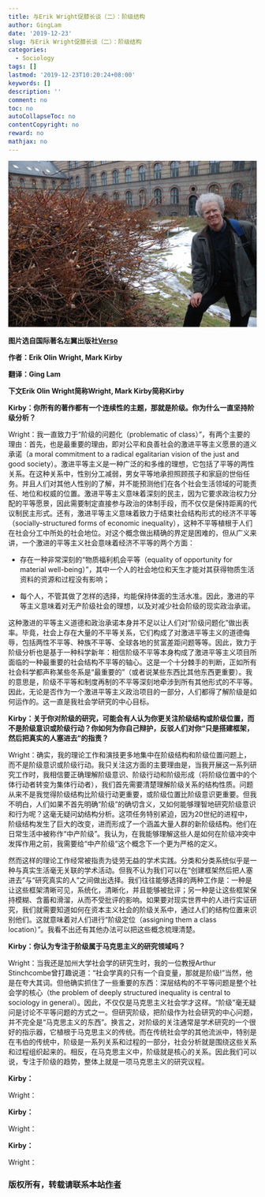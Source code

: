 ```yaml
---
title: 与Erik Wright促膝长谈（二）：阶级结构
author: GingLam
date: '2019-12-23'
slug: 与Erik Wright促膝长谈（二）：阶级结构
categories:
  - Sociology
tags: []
lastmod: '2019-12-23T10:20:24+08:00'
keywords: []
description: ''
comment: no
toc: no
autoCollapseToc: no
contentCopyright: no
reward: no
mathjax: no
---
```

<div align=center><img src="https://raw.githubusercontent.com/GingLam/Storage/master/Erik_Olin_Wright2-1280x857-.jpg"></div>
<div align=center>
</div>

**图片选自国际著名左翼出版社[Verso](https://www.versobooks.com/blogs/4222-remembering-erik-wright-real-utopian-in-practice-and-in-theory)**

**作者：Erik Olin Wright, Mark Kirby**

**翻译：Ging Lam**

**下文Erik Olin Wright简称Wright, Mark Kirby简称Kirby**

**Kirby：你所有的著作都有一个连续性的主题，那就是阶级。你为什么一直坚持阶级分析？**

Wright：我一直致力于“阶级的问题化（problematic of class）”，有两个主要的理由：首先，也是最重要的理由，即对公平和良善社会的激进平等主义愿景的道义承诺（a moral commitment to a radical egalitarian vision of the just and good society）。激进平等主义是一种广泛的和多维的理想，它包括了平等的两性关系。在这种关系中，性别分工减弱，男女平等地承担照顾孩子和家庭的世俗任务。并且人们对其他人性别的了解，并不能预测他们在各个社会生活领域的可能责任、地位和权威的位置。激进平等主义意味着深刻的民主，因为它要求政治权力分配的平等愿景，因此需要制定直接参与政治的体制手段，而不仅仅是保持距离的代议制民主形式。还有，激进平等主义意味着致力于结束社会结构形式的经济不平等（socially-structured forms of economic inequality），这种不平等植根于人们在社会分工中所处的社会地位。对这个概念做出精确的界定是困难的，但从广义来讲，一个激进的平等主义社会意味着经济不平等的两个方面：

- 存在一种非常深刻的“物质福利机会平等（equality of opportunity for material well-being）”，其中一个人的社会地位和天生才能对其获得物质生活资料的资源和过程没有影响；

- 每个人，不管其做了怎样的选择，均能保持体面的生活水准。因此，激进的平等主义意味着对无产阶级社会的理想，以及对减少社会阶级的现实政治承诺。

这种激进的平等主义道德和政治承诺本身并不足以让人们对“阶级问题化”做出表率。毕竟，社会上存在大量的不平等关系，它们构成了对激进平等主义的道德侮辱，包括两性不平等、种族不平等、全球各地的贫富差距问题等等。因此，致力于阶级分析也是基于一种科学新年：相信阶级不平等本身构成了激进平等主义项目所面临的一种最重要的社会结构不平等的轴心。这是一个十分棘手的判断，正如所有社会科学都声称某些冬系是“最重要的”（或者说某些东西比其他东西更重要）。我的意思是，阶级不平等和制度再制的不平等深刻地牵涉到所有其他形式的不平等。因此，无论是否作为一个激进平等主义政治项目的一部分，人们都得了解阶级是如何运作的。这一直是我社会学研究的中心目标。

**Kirby：关于你对阶级的研究，可能会有人认为你更关注阶级结构或阶级位置，而不是阶级意识或阶级行动？你如何为你自己辩护，反驳人们对你“只是搭建框架，然后把真实的人塞进去”的指责？**

Wright：确实，我的理论工作和演技更多地集中在阶级结构和阶级位置问题上，而不是阶级意识或阶级行动。我只关注这方面的主要理由是，当我开展这一系列研究工作时，我相信要正确理解阶级意识、阶级行动和阶级形成（将阶级位置中的个体行动者转变为集体行动者），我们首先需要清楚理解阶级关系的结构性质。问题从来不是我觉得阶级结构比阶级行动更重要，或阶级位置比阶级意识更重要。但我不明白，人们如果不首先明确“阶级”的确切含义，又如何能够理智地研究阶级意识和行为呢？这毫无疑问幼结构分析。这项任务特别紧迫，因为20世纪的进程中，阶级结构发生了巨大的改变，进而形成了一个涵盖大量人群的新阶级结构。他们在日常生活中被称作“中产阶级”。我认为，在我能够理解这些人是如何在阶级冲突中发挥作用之前，我需要给“中产阶级”这个概念下一个更为严格的定义。

然而这样的理论工作经常被指责为徒劳无益的学术实践。分类和分类系统似乎是一种与真实生活毫无关联的学术活动。但我不认为我们可以在“创建框架然后把人塞进去”与“研究真实的人”之间做出选择。我们往往能够选择的两种工作是：一种是让这些框架清晰可见，系统化，清晰化，并且能够被批评；另一种是让这些框架保持模糊、含蓄和滑溜，从而不受批评的影响。如果要对现实世界中的人进行实证研究，我们就需要知道如何在资本主义社会的阶级关系中，通过人们的结构位置来识别他们。这就意味着对人们进行“阶级定位（assigning them a class location）”。我看不出还有其他办法可以把这些概念梳理清楚。

**Kirby：你认为专注于阶级属于马克思主义的研究领域吗？**

Wright：当我还是加州大学社会学的研究生时，我的一位教授Arthur Stinchcombe曾打趣说道：“社会学真的只有一个自变量，那就是阶级!”当然，他是在夸大其词。但他确实抓住了一些重要的东西：深层结构的不平等问题是整个社会学的核心（the problem of deeply structured inequality is central to sociology in general）。因此，不仅仅是马克思主义社会学才这样。“阶级”毫无疑问是讨论不平等问题的方式之一。但研究阶级，把阶级作为社会研究的中心问题，并不完全是“马克思主义的东西”。换言之，对阶级的关注通常是学术研究的一个很好的指示器，它植根于马克思主义的传统。而在传统社会学的其他流派中，特别是在韦伯的传统中，阶级是一系列关系和过程的一部分，社会分析就是围绕这些关系和过程组织起来的。相反，在马克思主义中，阶级就是核心的关系。因此我们可以说，专注于阶级的趋势，整体上就是一项马克思主义的研究议程。

**Kirby：**

Wright：

**Kirby：**

Wright：

**Kirby：**

Wright：

<!--more-->





### 版权所有，转载请联系本站[作者](mailto:linj83@mail2.sysu.edu.cn)
